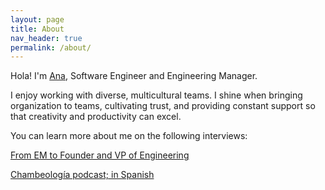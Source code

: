 ```yaml
---
layout: page
title: About
nav_header: true
permalink: /about/
---
```


Hola!
I'm [Ana](https://github.com/anarosas), Software Engineer and Engineering Manager.

I enjoy working with diverse, multicultural teams.
I shine when bringing organization to teams, cultivating trust, and providing constant support so that creativity and productivity can excel.

You can learn more about me on the following interviews:

[From EM to Founder and VP of Engineering](https://suzansfieldnotes.substack.com/p/from-em-to-founder-and-engineering)

[Chambeología podcast; in Spanish](https://www.youtube.com/watch?v=rPa0l17jf3E)
